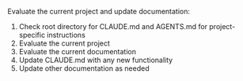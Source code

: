 Evaluate the current project and update documentation:

1. Check root directory for CLAUDE.md and AGENTS.md for project-specific instructions
2. Evaluate the current project
3. Evaluate the current documentation
4. Update CLAUDE.md with any new functionality
5. Update other documentation as needed
